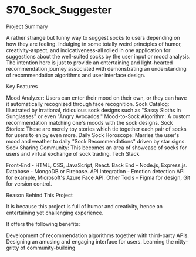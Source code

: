 # S70_Sock_Suggester

Project Summary

A rather strange but funny way to suggest socks to users depending on how they are feeling. Indulging in some totally weird principles of humor, creativity-aspect, and indicativeness-all rolled in one application for suggestions about the well-suited socks by the user input or mood analysis. The intention here is just to provide an entertaining and light-hearted recommendation journey associated with demonstrating an understanding of recommendation algorithms and user interface design.

Key Features

Mood Analyzer: Users can enter their mood on their own, or they can have it automatically recognized through face recognition.
Sock Catalog: Illustrated by irrational, ridiculous sock designs such as "Sassy Sloths in Sunglasses" or even "Angry Avocados."
Mood-to-Sock Algorithm: A custom recommendation matching one's moods with the sock designs.
Sock Stories: These are merely toy stories which tie together each pair of socks for users to enjoy even more.
Daily Sock Horoscope: Marries the user's mood and weather to daily "Sock Recommendations" driven by star signs.
Sock Sharing Community: This becomes an area of showcase of socks for users and virtual exchange of sock trading.
Tech Stack

Front-End - HTML, CSS, JavaScript, React. Back End - Node.js, Express.js. Database - MongoDB or Firebase. API Integration - Emotion detection API for example, Microsoft's Azure Face API. Other Tools - Figma for design, Git for version control.

Reason Behind This Project

It is because this project is full of humor and creativity, hence an entertaining yet challenging experience.

It offers the following benefits:

Development of recommendation algorithms together with third-party APIs.
Designing an amusing and engaging interface for users.
Learning the nitty-gritty of community-building
